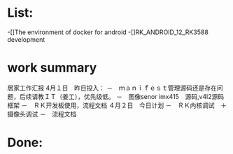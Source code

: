 # List:
-[]The environment of docker  for android
-[]RK_ANDROID_12_RK3588 development 

# work summary
居家工作汇报
4月１日　昨日投入：
－　ｍａｎｉｆｅｓｔ管理源码还是存在问题，后续请教ＩＴ（姜工），优先级低。
－　图像senor imx415　源码,v4l2源码框架
－　ＲＫ开发板使用，流程文档
４月２日　今日计划
－　ＲＫ内核调试　＋　摄像头调试
－　流程文档

# Done:







